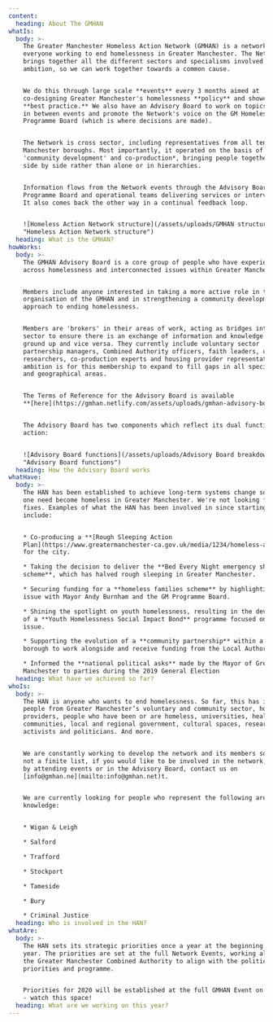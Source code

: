 ```yaml
---
content:
  heading: About The GMHAN
whatIs:
  body: >-
    The Greater Manchester Homeless Action Network (GMHAN) is a network for
    everyone working to end homelessness in Greater Manchester. The Network
    brings together all the different sectors and specialisms involved in this
    ambition, so we can work together towards a common cause. 


    We do this through large scale **events** every 3 months aimed at
    co-designing Greater Manchester's homelessness **policy** and showcasing
    **best practice.** We also have an Advisory Board to work on topics raised
    in between events and promote the Network's voice on the GM Homelessness
    Programme Board (which is where decisions are made). 


    The Network is cross sector, including representatives from all ten Greater
    Manchester boroughs. Most importantly, it operated on the basis of
    'community development' and co-production*, bringing people together to work
    side by side rather than alone or in hierarchies.


    Information flows from the Network events through the Advisory Board to the
    Programme Board and operational teams delivering services or interventions.
    It also comes back the other way in a continual feedback loop. 


    ![Homeless Action Network structure](/assets/uploads/GMHAN structure.png
    "Homeless Action Network structure")
  heading: What is the GMHAN?
howWorks:
  body: >-
    The GMHAN Advisory Board is a core group of people who have experience
    across homelessness and interconnected issues within Greater Manchester.


    Members include anyone interested in taking a more active role in the
    organisation of the GMHAN and in strengthening a community development
    approach to ending homelessness.


    Members are 'brokers' in their areas of work, acting as bridges into their
    sector to ensure there is an exchange of information and knowledge from the
    ground up and vice versa. They currently include voluntary sector
    partnership managers, Combined Authority officers, faith leaders, university
    researchers, co-production experts and housing provider representatives. The
    ambition is for this membership to expand to fill gaps in all specialisms
    and geographical areas.


    The Terms of Reference for the Advisory Board is available
    **[here](https://gmhan.netlify.com/assets/uploads/gmhan-advisory-board-terms-of-reference.pdf).**


    The Advisory Board has two components which reflect its dual functions of
    action:


    ![Advisory Board functions](/assets/uploads/Advisory Board breakdown.png
    "Advisory Board functions")
  heading: How the Advisory Board works
whatHave:
  body: >-
    The HAN has been established to achieve long-term systems change so that no
    one need become homeless in Greater Manchester. We're not looking for quick
    fixes. Examples of what the HAN has been involved in since starting in 2017
    include:


    * Co-producing a **[Rough Sleeping Action
    Plan](https://www.greatermanchester-ca.gov.uk/media/1234/homeless-action-network-strategy.pdf)**
    for the city.

    * Taking the decision to deliver the **Bed Every Night emergency shelter
    scheme**, which has halved rough sleeping in Greater Manchester.

    * Securing funding for a **homeless families scheme** by highlighting the
    issue with Mayor Andy Burnham and the GM Programme Board.

    * Shining the spotlight on youth homelessness, resulting in the development
    of a **Youth Homelessness Social Impact Bond** programme focused on this
    issue.

    * Supporting the evolution of a **community partnership** within a a local
    borough to work alongside and receive funding from the Local Authority.

    * Informed the **national political asks** made by the Mayor of Greater
    Manchester to parties during the 2019 General Election
  heading: What have we achieved so far?
whoIs:
  body: >-
    The HAN is anyone who wants to end homelessness. So far, this has included
    people from Greater Manchester’s voluntary and community sector, housing
    providers, people who have been or are homeless, universities, health, faith
    communities, local and regional government, cultural spaces, researchers,
    activists and politicians. And more.


    We are constantly working to develop the network and its members so this is
    not a finite list, if you would like to be involved in the network, either
    by attending events or in the Advisory Board, contact us on
    [info@gmhan.ne](mailto:info@gmhan.net)t.


    We are currently looking for people who represent the following areas or
    knowledge:


    * Wigan & Leigh

    * Salford

    * Trafford

    * Stockport

    * Tameside

    * Bury

    * Criminal Justice
  heading: Who is involved in the HAN?
whatAre:
  body: >-
    The HAN sets its strategic priorities once a year at the beginning of the
    year. The priorities are set at the full Network Events, working alongside
    the Greater Manchester Combined Authority to align with the political
    priorities and programme.


    Priorities for 2020 will be established at the full GMHAN Event on 3rd March
    - watch this space!
  heading: What are we working on this year?
---
```


